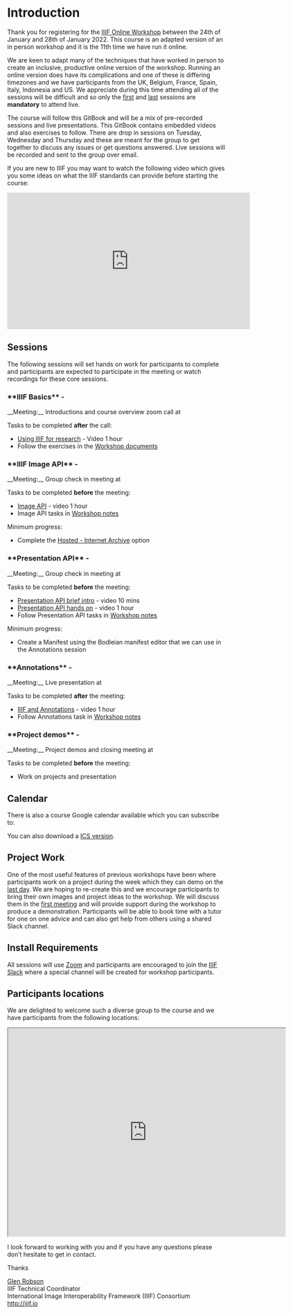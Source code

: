 <script src="https://cdnjs.cloudflare.com/ajax/libs/jstimezonedetect/1.0.7/jstz.min.js" integrity="sha512-pZ0i46J1zsMwPd2NQZ4IaL427jXE2RVHMk3uv/wPTNlBVp9AbB1L65/4YdrXRPLEmyZCkY9qYOOsQp44V4orHg==" crossorigin="anonymous"></script>
<script src="https://cdnjs.cloudflare.com/ajax/libs/dayjs/1.9.3/dayjs.min.js" integrity="sha512-u7elBfdMr+7LhU4rvUk3IM28QZDKTyUxba4Nx2IJ1W9cj4shfRSPq7EZXD2ULD9cBoizw2FQyeR6YBog6LcnHg==" crossorigin="anonymous"></script>
<script src="https://cdnjs.cloudflare.com/ajax/libs/dayjs/1.9.3/plugin/utc.min.js" integrity="sha512-+lztPB4upMyG9pLdOWl8MFsBhXM1V9vFTDhXV3/4VSdoqpR5RfA2bNdrl8n0F9HmbzFkNqmOBdZw580qfRU01Q==" crossorigin="anonymous"></script>
<script src="https://cdnjs.cloudflare.com/ajax/libs/dayjs/1.9.3/plugin/timezone.min.js" integrity="sha512-3QnyXIdU85C6rOXhHzVsXinI5/qM/LniMr5actNRUwyp1Tuurw7rOn7fX7WWoNyZuM7KlQxITGQI4ITCgXKGQA==" crossorigin="anonymous"></script>
<script src="https://cdnjs.cloudflare.com/ajax/libs/dayjs/1.9.3/plugin/advancedFormat.min.js" integrity="sha512-bvTLx3e7Wk8qIAqr7O/vbk8IT2h+tFr1udHdJGzX6xMGtruTSCBctN0IGGjozmwap+l1A3zIz5KZUXI9IiBS3Q==" crossorigin="anonymous"></script>
<script src="https://cdnjs.cloudflare.com/ajax/libs/dayjs/1.9.3/plugin/localizedFormat.min.js" integrity="sha512-85aup/PuxBbkUL6yEpshXfwrOWNt7rvFzFrfvYgnrBBQK2r1FEyqD+5qGVNPWSm8xxafm3mhBOvd975HBSaXNA==" crossorigin="anonymous"></script>
<script src="https://cdn.jsdelivr.net/gh/nwcell/ics.js@0.2.0/ics.deps.min.js"></script>

# Introduction

Thank you for registering for the [IIIF Online Workshop](https://www.eventbrite.com/e/january-iiif-online-training-5-day-course-tickets-176371781747) between the 24th of January and 28th of January 2022. This course is an adapted version of an in person workshop and it is the 11th time we have run it online.  

We are keen to adapt many of the techniques that have worked in person to create an inclusive, productive online version of the workshop. Running an online version does have its complications and one of these is differing timezones and we have participants from the UK, Belgium, France, Spain, Italy, Indonesia and US. We appreciate during this time attending all of the sessions will be difficult and so only the [first](day-one/README.md) and [last](day-five/README.md) sessions are **mandatory** to attend live.  

The course will follow this GitBook and will be a mix of pre-recorded sessions and live presentations. This GitBook contains embedded videos and also exercises to follow. There are drop in sessions on Tuesday, Wednesday and Thursday and these are meant for the group to get together to discuss any issues or get questions answered. Live sessions will be recorded and sent to the group over email.

If you are new to IIIF you may want to watch the following video which gives you some ideas on what the IIIF standards can provide before starting the course:

<iframe width="560" height="315" src="https://www.youtube-nocookie.com/embed/wVjrqsqzwNI" frameborder="0" allow="accelerometer; autoplay; encrypted-media; gyroscope; picture-in-picture" allowfullscreen></iframe>

## Sessions

The following sessions will set hands on work for participants to complete and participants are expected to participate in the meeting or watch recordings for these core sessions. 

<h3>**IIIF Basics** - <span id="day1"></span></h3>
__Meeting:__ Introductions and course overview zoom call at <b><span id="intro"></span></b>

Tasks to be completed __after__ the call:
 * [Using IIIF for research](day-one/index.html#using-iiif-for-research) - Video 1 hour
 * Follow the exercises in the [Workshop documents](day-one/IIIFforResearch.html)

<h3>**IIIF Image API** - <span id="day2"></span></h3>
__Meeting:__ Group check in meeting at <b><span id="image"></span></b>

Tasks to be completed __before__ the meeting:
 * [Image API](day-two/)  - video 1 hour
 * Image API tasks in [Workshop notes](day-two/image-servers/)

Minimum progress:  
 * Complete the [Hosted - Internet Archive](day-two/image-servers/iiif-hosting-ia.htm) option


<h3>**Presentation API** - <span id="day3"></span></h3>
__Meeting:__ Group check in meeting at <b><span id="presentation"></span></b>

Tasks to be completed __before__ the meeting:
 * [Presentation API brief intro](day-three/) - video 10 mins
 * [Presentation API hands on](day-three/) - video 1 hour
 * Follow Presentation API tasks in [Workshop notes](day-three/chrome-web-server/)  

Minimum progress:  
 *  Create a Manifest using the Bodleian manifest editor that we can use in the Annotations session


<h3>**Annotations** - <span id="day4"></span></h3>
__Meeting:__ Live presentation at <b><span id="annotations"></span></b>

Tasks to be completed __after__ the meeting:
 * [IIIF and Annotations](day-four/) - video 1 hour
 * Follow Annotations task in [Workshop notes](day-four/annotations-and-annotation-lists.html)


<h3>**Project demos** - <span id="day5"></span></h3>
__Meeting:__ Project demos and closing meeting at <b><span id="demos"></span></b>

Tasks to be completed __before__ the meeting:
 * Work on projects and presentation

## Calendar
There is also a course Google calendar available which you can subscribe to:
<div id="calendar-container"></div>

<script type="text/javascript">
  var timezone = jstz.determine();
  console.log('Name is ' + timezone.name());
  var pref = '<iframe src="https://calendar.google.com/calendar/embed?src=clir.org_chugpdurgjm9njridh8uq676n0%40group.calendar.google.com&mode=WEEK&title=IIIF%20Online%20Workshop&dates=20220124/20220128&showTabs=0&ctz=';
  //var pref = '<iframe src="https://calendar.google.com/calendar/b/1/embed?height=600&amp;wkst=1&amp;bgcolor=%23ffffff&amp;src=Y2xpci5vcmdfY2h1Z3BkdXJnam05bmpyaWRoOHVxNjc2bjBAZ3JvdXAuY2FsZW5kYXIuZ29vZ2xlLmNvbQ&amp;color=%23B39DDB&amp;showTabs=0&amp;mode=WEEK&amp;dates=20220124/20220128&amp;title=IIIF%20Online%20Workshop&amp;ctz=';
  //var suff = '" style="border:solid 1px #777; width: 100%; height: 600px;"></iframe>';
  var suff = '" style="border: 0" width="100%" height="300" frameborder="0" scrolling="no"></iframe>';
  var iframe_html = pref + timezone.name() + suff;
  document.getElementById('calendar-container').innerHTML = iframe_html;

  var cal = ics();
  function download() {
      cal.download();
  }
</script>

You can also download a <a href="ics/January2022.ics">ICS version</a>.

## Project Work 
One of the most useful features of previous workshops have been where participants work on a project during the week which they can demo on the [last day](day-five/README.md). We are hoping to re-create this and we encourage participants to bring their own images and project ideas to the workshop. We will discuss them in the [first meeting](day-one/README.md) and will provide support during the workshop to produce a demonstration. Participants will be able to book time with a tutor for one on one advice and can also get help from others using a shared Slack channel. 

## Install Requirements
All sessions will use [Zoom](https://zoom.us/) and participants are encouraged to join the [IIIF Slack](http://bit.ly/iiif-slack) where a special channel will be created for workshop participants. 

## Participants locations
We are delighted to welcome such a diverse group to the course and we have participants from the following locations:

<iframe src="https://www.google.com/maps/d/embed?mid=16B2A6gqLQGPHyOUEfGSEQXf_OYoVqBYL&ehbc=2E312F" width="640" height="480"></iframe>

I look forward to working with you and if you have any questions please don’t hesitate to get in contact. 

Thanks

[Glen Robson](mailto:glen.robson@iiif.io)<br/>
IIIF Technical Coordinator<br/>
International Image Interoperability Framework (IIIF) Consortium<br/>
http://iiif.io<br/>


<script type="text/javascript">
    console.log('Working out times ');
    dayjs.extend(dayjs_plugin_utc)
    dayjs.extend(dayjs_plugin_timezone)
    dayjs.extend(dayjs_plugin_advancedFormat)
    var timezone = jstz.determine();
    function setTime(time, section) {
        console.log("Setting time in " + section);
        var local = time.tz(timezone.name());

        var span = document.getElementById(section);
        span.innerHTML = local.format("h:mma z")
    }
    function setDay(time, section) {
        console.log("Setting time in " + section);
        var local = time.tz(timezone.name());

        var span = document.getElementById(section);
        span.innerHTML = local.format("dddd, MMMM D")
        if (local.format("D").endsWith("0")) {
            span.innerHTML += "th";
        } else if (local.format("D").endsWith("1") && !(local.format("D").endsWith("11"))) {
            span.innerHTML += "st";
        } else if (local.format("D").endsWith("2") && !(local.format("D").endsWith("12"))) {
            span.innerHTML += "nd";
        } else if (local.format("D").endsWith("3") && !(local.format("D").endsWith("13"))) {
            span.innerHTML += "rd";
        } else {    
            span.innerHTML += "th";
        }
    }
    function setDates(time, day, timeId) {
        setDay(time,day);
        setTime(time,timeId);

        let title = '';
        let description = 'Agenda: \\n\\nURL: https://stanford.zoom.us/j/98805809498?pwd=WlJmMWRJNjdXNzhiSDI3TnpFLzVtUT09\\n\\nCourse Information: https://training.iiif.io/iiif-online-workshop/January2022.html';
        let location = 'https://stanford.zoom.us/j/98805809498?pwd=WlJmMWRJNjdXNzhiSDI3TnpFLzVtUT09';
        let start = time;
        let end = start.add(1, 'hour');
        if (timeId === "intro") {
            title = "Introductions and course overview zoom call";
        } else if (timeId === "image") {
            title = "Group check in - Image API";
        } else if (timeId === "presentation") {
            title = "Group check in - Presentation API";
        } else if (timeId === "annotations") {
            title = "IIIF and Annotations";
        } else if (timeId === "demos") {
            title = "Project Demos";
        }
        console.log ('Event: ' + title + " start: " + start.format());

        cal.addEvent(title, description, location, start.tz(timezone.name()).format(), end.tz(timezone.name()).format());
    }


    setDates(dayjs.tz("2022-01-24 11:00", "Europe/London"),"day1", "intro");
    setDates(dayjs.tz("2022-01-25 11:00", "Europe/London"),"day2", "image");
    setDates(dayjs.tz("2022-01-26 11:00", "Europe/London"),"day3", "presentation");
    setDates(dayjs.tz("2022-01-27 11:00", "Europe/London"),"day4", "annotations");
    setDates(dayjs.tz("2022-01-28 11:00", "Europe/London"),"day5", "demos");
    
</script>

